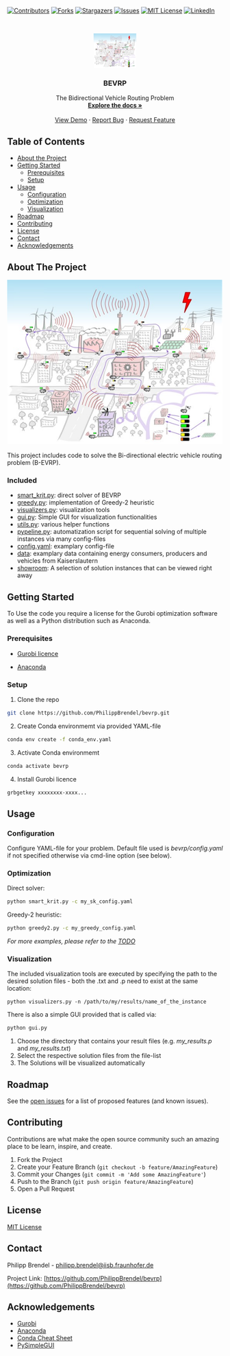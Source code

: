 <!--
*** Thanks for checking out this README Template. If you have a suggestion that would
*** make this better, please fork the repo and create a pull request or simply open
*** an issue with the tag "enhancement".
*** Thanks again! Now go create something AMAZING! :D
-->





<!-- PROJECT SHIELDS -->
<!--
*** I'm using markdown "reference style" links for readability.
*** Reference links are enclosed in brackets [ ] instead of parentheses ( ).
*** See the bottom of this document for the declaration of the reference variables
*** for contributors-url, forks-url, etc. This is an optional, concise syntax you may use.
*** https://www.markdownguide.org/basic-syntax/#reference-style-links
-->
[![Contributors][contributors-shield]][contributors-url]
[![Forks][forks-shield]][forks-url]
[![Stargazers][stars-shield]][stars-url]
[![Issues][issues-shield]][issues-url]
[![MIT License][license-shield]][license-url]
[![LinkedIn][linkedin-shield]][linkedin-url]



<!-- PROJECT LOGO -->
<br />
<p align="center">
  <a href="https://github.com/PhilippBrendel/bevrp">
    <img src="images/smart_krit.jpg" alt="Logo" width="100" height="80">
  </a>

  <h3 align="center">BEVRP</h3>

  <p align="center">
    The Bidirectional Vehicle Routing Problem
    <br />
    <a href="https://github.com/PhilippBrendel/bevrp"><strong>Explore the docs »</strong></a>
    <br />
    <br />
    <a href="https://github.com/PhilippBrendel/bevrp">View Demo</a>
    ·
    <a href="https://github.com/PhilippBrendel/bevrp/issues">Report Bug</a>
    ·
    <a href="https://github.com/PhilippBrendel/bevrp/issues">Request Feature</a>
  </p>
</p>



<!-- TABLE OF CONTENTS -->
## Table of Contents

* [About the Project](#about-the-project)
* [Getting Started](#getting-started)
  * [Prerequisites](#prerequisites)
  * [Setup](#setup)
* [Usage](#usage)
  * [Configuration](#configuration)
  * [Optimization](#optimization)
  * [Visualization](#visualization)
* [Roadmap](#roadmap)
* [Contributing](#contributing)
* [License](#license)
* [Contact](#contact)
* [Acknowledgements](#acknowledgements)



<!-- ABOUT THE PROJECT -->
## About The Project

[![Product Name Screen Shot][product-screenshot]](https://example.com)

This project includes code to solve the Bi-directional electric vehicle routing problem (B-EVRP).

### Included

* [smart_krit.py](https://github.com/PhilippBrendel/bevrp/blob/main/smart_krit.py): direct solver of BEVRP
* [greedy.py](https://github.com/PhilippBrendel/bevrp/blob/main/greedy.py): implementation of Greedy-2 heuristic
* [visualizers.py](https://github.com/PhilippBrendel/bevrp/blob/main/visualizers.py): visualization tools
* [gui.py](https://github.com/PhilippBrendel/bevrp/blob/main/gui.py): Simple GUI for visualization functionalities 
* [utils.py](https://github.com/PhilippBrendel/bevrp/blob/main/utils.py): various helper functions
* [pypeline.py](https://github.com/PhilippBrendel/bevrp/blob/main/pypeline.py): automatization script for sequential solving of multiple instances via many config-files 
* [config.yaml](https://github.com/PhilippBrendel/bevrp/blob/main/config.yaml): examplary config-file
* [data](https://github.com/PhilippBrendel/bevrp/blob/main/data): examplary data containing energy consumers, producers and vehicles from Kaiserslautern
* [showroom](https://github.com/PhilippBrendel/bevrp/blob/main/showroom): A selection of solution instances that can be viewed right away



<!-- GETTING STARTED -->
## Getting Started

To Use the code you require a license for the Gurobi optimization software as well as a Python distribution such as Anaconda.

### Prerequisites

* [Gurobi licence](https://www.gurobi.com/)

* [Anaconda](https://www.anaconda.com/)


### Setup

<!-- 1. Get a free API Key at [https://example.com](https://example.com) -->
1. Clone the repo
```sh
git clone https://github.com/PhilippBrendel/bevrp.git
```
2. Create Conda environmemt via provided YAML-file
```sh
conda env create -f conda_env.yaml
```
3. Activate Conda environmemt
```sh
conda activate bevrp
```
4. Install Gurobi licence
```sh
grbgetkey xxxxxxxx-xxxx...
```


<!-- USAGE EXAMPLES -->
## Usage

### Configuration

Configure YAML-file for your problem. 
Default file used is *bevrp/config.yaml* if not specified otherwise via cmd-line option (see below).

### Optimization

Direct solver:
```sh
python smart_krit.py -c my_sk_config.yaml
```

Greedy-2 heuristic:
```sh
python greedy2.py -c my_greedy_config.yaml
```

_For more examples, please refer to the [TODO](https://example.com)_


### Visualization

The included visualization tools are executed by specifying the path to the desired solution files - both the .txt and .p need to exist at the same location:
```
python visualizers.py -n /path/to/my/results/name_of_the_instance
```

There is also a simple GUI provided that is called via:
```sh
python gui.py
```

1. Choose the directory that contains your result files (e.g. *my_results.p* and *my_results.txt*)
2. Select the respective solution files from the file-list
3. The Solutions will be visualized automatically


<!-- ROADMAP -->
## Roadmap

See the [open issues](https://github.com/PhilippBrendel/bevrp/issues) for a list of proposed features (and known issues).



<!-- CONTRIBUTING -->
## Contributing
Contributions are what make the open source community such an amazing place to be learn, inspire, and create.

1. Fork the Project
2. Create your Feature Branch (`git checkout -b feature/AmazingFeature`)
3. Commit your Changes (`git commit -m 'Add some AmazingFeature'`)
4. Push to the Branch (`git push origin feature/AmazingFeature`)
5. Open a Pull Request



<!-- LICENSE -->
## License

[MIT License](https://github.com/PhilippBrendel/bevrp/blob/main/LICENSE.md)



<!-- CONTACT -->
## Contact

Philipp Brendel - philipp.brendel@iisb.fraunhofer.de

Project Link: [https://github.com/PhilippBrendel/bevrp](https://github.com/PhilippBrendel/bevrp)



<!-- ACKNOWLEDGEMENTS -->
## Acknowledgements
* [Gurobi](https://www.gurobi.com/)
* [Anaconda](https://www.anaconda.com/)
* [Conda Cheat Sheet](https://docs.conda.io/projects/conda/en/4.6.0/_downloads/52a95608c49671267e40c689e0bc00ca/conda-cheatsheet.pdf)
* [PySimpleGUI](https://pypi.org/project/PySimpleGUI/)




<!-- MARKDOWN LINKS & IMAGES -->
<!-- https://www.markdownguide.org/basic-syntax/#reference-style-links -->
[contributors-shield]: https://img.shields.io/github/contributors/philippbrendel/bevrp.svg?style=flat-square
[contributors-url]: https://github.com/philippbrendel/bevrp/graphs/contributors
[forks-shield]: https://img.shields.io/github/forks/philippbrendel/bevrp.svg?style=flat-square
[forks-url]: https://github.com/philippbrendel/bevrp/network/members
[stars-shield]: https://img.shields.io/github/stars/philippbrendel/bevrp.svg?style=flat-square
[stars-url]: https://github.com/philippbrendel/bevrp/stargazers
[issues-shield]: https://img.shields.io/github/issues/philippbrendel/bevrp.svg?style=flat-square
[issues-url]: https://github.com/philippbrendel/bevrp/issues
[license-shield]: https://img.shields.io/bower/l/bootstrap?style=flat-square
[license-url]: https://github.com/PhilippBrendel/bevrp/blob/main/LICENSE.md
[linkedin-shield]: https://img.shields.io/badge/-LinkedIn-black.svg?style=flat-square&logo=linkedin&colorB=555
[linkedin-url]: https://www.linkedin.com/in/philipp-brendel-9059171a6/
[product-screenshot]: images/smart_krit.jpg